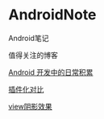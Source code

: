 # AndroidNote
Android笔记

值得关注的博客

[Android 开发中的日常积累](https://github.com/lizhangqu/CoreLink)

[插件化对比](插件化方案对比)

[view阴影效果](https://juejin.im/post/5ae1ba4d6fb9a07acc116b8d)
